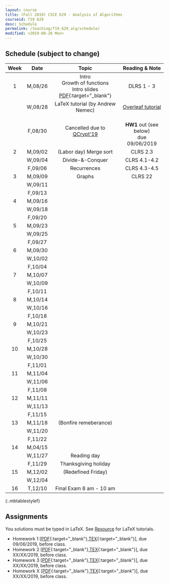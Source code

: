 ```yaml
---
layout: course
title: (Fall 2019) CSCE 629 - Analysis of Algorithms
courseid: f19 629
desc: Schedule
permalink: /teaching/f19_629_alg/schedule/
modified: <2019-08-26 Mon>
---
```


## Schedule (subject to change)

| Week | Date  | Topic | Reading & Note |
|:-----:| :---------: |:----------:|:-----:|
|1| M,08/26  | Intro <br> Growth of functions <br> Intro slides [PDF]({{base}}/teaching/f19_629_alg/f19_629_lec1_intro.pdf){:target="_blank"}  | DLRS 1 - 3 |
|| W,08/28 |LaTeX tutorial (by Andrew Nemec) | [Overleaf tutorial](https://www.sharelatex.com/blog/latex-guides/beginners-tutorial.html) |
||F,08/30 | Cancelled due to [QCrypt'19](http://2019.qcrypt.net/) |<br> **HW1** out (see below) <br> due 09/06/2019 |
|2| M,09/02 | (Labor day) Merge sort | CLRS 2.3 | 
|| W,09/04 | Divide-&-Conquer | CLRS 4.1-4.2 |
||F,09/06| Recurrences | CLRS 4.3-4.5|
|3| M,09/09|Graphs| CLRS 22 |
|| W,09/11 |||
||F,09/13|||
|4| M,09/16 || |
|| W,09/18 | ||
||F,09/20|||
|5| M,09/23|||
|| W,09/25 | ||
||F,09/27|||
|6| M,09/30|||
||W,10/02 |||
||F,10/04|||
|7| M,10/07 |||
||W,10/09 |||
||F,10/11|||
|8| M,10/14 |||
|| W,10/16|||
||F,10/18 |||
|9|M,10/21 | | |
|| W,10/23 | | |
||F,10/25|||
|10| M,10/28| | |
||W,10/30|  | |
||F,11/01|||
|11| M,11/04 |||
|| W,11/06 | ||
||F,11/08|||
|12| M,11/11| | |
|| W,11/13 | | |
|| F,11/15 |  | |
|13| M,11/18 | (Bonfire remeberance) ||
||W,11/20 |  | |
||F,11/22 |  | |
|14| M,04/15 | ||
||W,11/27 | Reading day   | <br> |
||F,11/29 | Thanksgiving holiday | |
|15 | M,12/02 | (Redefined Friday) | |
||W,12/04 |  | |
|16 |T,12/10| Final Exam 8 am - 10 am | |
{:.mbtablestylef}

## Assignments

You solutions must be typed in LaTeX. See [Resource]({{base}}/teaching/f19_629_alg/resource/) for LaTeX tutorials. 
*  Homework 1
   [[PDF]({{base}}/teaching/f19_629_alg/f19_629_hw1.pdf){:target="_blank"},[TEX]({{base}}/teaching/f19_629_alg/f19_629_hw1.tex){:target="_blank"}],
   due 09/06/2019, before class.
*  Homework 2
   [[PDF]({{base}}/teaching/f19_629_alg/f19_629_hw2.pdf){:target="_blank"},[TEX]({{base}}/teaching/f19_629_alg/f19_629_hw2.tex){:target="_blank"}],
   due XX/XX/2019, before class.
*  Homework 3
   [[PDF]({{base}}/teaching/f19_629_alg/f19_629_hw3.pdf){:target="_blank"},[TEX]({{base}}/teaching/f19_629_alg/f19_629_hw3.tex){:target="_blank"}],
   due XX/XX/2019, before class.
*  Homework X
   [[PDF]({{base}}/teaching/f19_629_alg/f19_629_hwx.pdf){:target="_blank"},[TEX]({{base}}/teaching/f19_629_alg/f19_629_hwx.tex){:target="_blank"}],
   due XX/XX/2019, before class.
   

